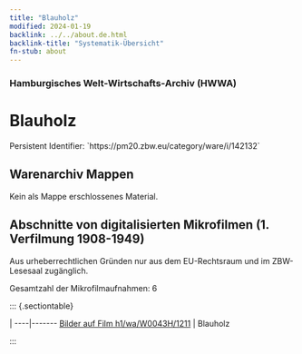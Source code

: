 ```yaml
---
title: "Blauholz"
modified: 2024-01-19
backlink: ../../about.de.html
backlink-title: "Systematik-Übersicht"
fn-stub: about
---
```


### Hamburgisches Welt-Wirtschafts-Archiv (HWWA)

# Blauholz

<div class="hint">Persistent Identifier: `https://pm20.zbw.eu/category/ware/i/142132`</div>







## Warenarchiv Mappen





Kein als Mappe erschlossenes Material.



<a id="filmsections" />

## Abschnitte von digitalisierten Mikrofilmen (1. Verfilmung 1908-1949)

<p>Aus urheberrechtlichen Gründen nur aus dem EU-Rechtsraum und im ZBW-Lesesaal zugänglich.</p>


<p>Gesamtzahl der Mikrofilmaufnahmen: 6</p>





::: {.sectiontable}

 | 
----|-------
<a class="btn" href="https://pm20.zbw.eu/film/h1/wa/W0043H/1211" rel="nofollow">Bilder auf Film h1/wa/W0043H/1211</a> | Blauholz


:::
















